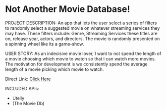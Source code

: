 # Not Another Movie Database!

PROJECT DESCRIPTION:
An app that lets the user select a series of filters to randomly select a suggested movie on whatever streaming services they may have. These filters include: Genre, Streaming Services these titles are on, release year, actors, and directors.
The movie is randomly presented on a spinning wheel like its a game-show.

USER STORY:
As an indecisive movie lover, I want to not spend the length of a movie choosing which movie to watch so that I can watch more movies. 
The motivation for development is we consistently spend the average length of a movie picking which movie to watch.


Direct Link: [Click Here](https://chrscchrn.github.io/NotAnotherMovieDb/)


INCLUDED APIs:
- Utelly
- (The Movie Db)


